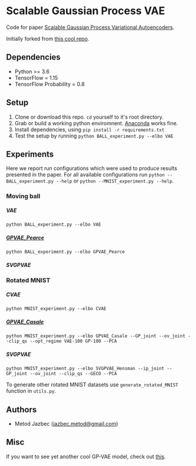 # Scalable Gaussian Process VAE

Code for paper [Scalable Gaussian Process Variational Autoencoders](https://arxiv.org/abs/2010.13472). 

Initially forked from [this cool repo](https://github.com/scrambledpie/GPVAE).

## Dependencies
* Python >= 3.6
* TensorFlow = 1.15
* TensorFlow Probability = 0.8

## Setup 
1. Clone or download this repo. `cd` yourself to it's root directory.
2. Grab or build a working python enviromnent. [Anaconda](https://www.anaconda.com/) works fine.
3. Install dependencies, using `pip install -r requirements.txt`
4. Test the setup by running `python BALL_experiment.py --elbo VAE`
## Experiments
Here we report run configurations which were used to produce results presented in the paper. 
For all available configurations run
`python --BALL_experiment.py --help`
or
`python --MNIST_experiment.py --help`.
### Moving ball

##### VAE 
`python BALL_experiment.py --elbo VAE`

##### [GPVAE_Pearce](http://proceedings.mlr.press/v118/pearce20a/pearce20a.pdf)
`python BALL_experiment.py --elbo GPVAE_Pearce`

##### SVGPVAE

### Rotated MNIST

##### CVAE
`python MNIST_experiment.py --elbo CVAE `

##### [GPVAE_Casale](https://arxiv.org/abs/1810.11738)
`python MNIST_experiment.py --elbo GPVAE_Casale --GP_joint --ov_joint --clip_qs --opt_regime VAE-100 GP-100 --PCA
`

##### SVGPVAE
`python MNIST_experiment.py --elbo SVGPVAE_Hensman --ip_joint --GP_joint --ov_joint --clip_qs --GECO --PCA`

To generate other rotated MNIST datasets use `generate_rotated_MNIST` function in `utils.py`.
## Authors
- Metod Jazbec (jazbec.metod@gmail.com)

## Misc
If you want to see yet another cool GP-VAE model, check out [this](https://github.com/metodj/FGP-VAE).
